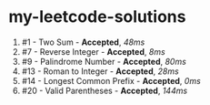 # my-leetcode-solutions

1. #1 - Two Sum - **Accepted**, *48ms*
2. #7 - Reverse Integer - **Accepted**, *8ms*
3. #9 - Palindrome Number - **Accepted**, *80ms*
4. #13 - Roman to Integer - **Accepted**, *28ms*
5. #14 - Longest Common Prefix - **Accepted**, *0ms*
6. #20 - Valid Parentheses - **Accepted**, *144ms*

